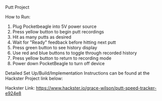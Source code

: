 Putt Project

How to Run: 
1. Plug Pocketbeagle into 5V power source
2. Press yellow button to begin putt recordings
3. Hit as many putts as desired
4. Wait for "Ready" feedback before hitting next putt
5. Press green button to see history display
6. Use red and blue buttons to toggle through recorded history
7. Press yellow button to return to recording mode
8. Power down PocketBeagle to turn off device

Detailed Set Up/Build/Implementation Instructions can be found at the Hackster Project link below:

Hackster Link: https://www.hackster.io/grace-wilson/putt-speed-tracker-e924e8
